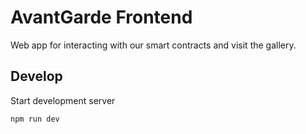 # AvantGarde Frontend

Web app for interacting with our smart contracts and visit the gallery.

## Develop

Start development server

`npm run dev`
